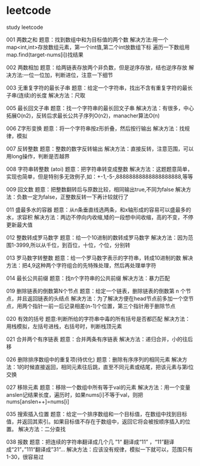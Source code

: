 # leetcode
study leetcode

001 两数之和
题意：找到数组中和为目标值的两个数
解决方法:用一个map<int,int>存放数组元素，第一个int值,第二个int放数组下标
		遍历一下数组用map.find(target-nums[i])找结果
		
002 两数相加
题意：给两链表存放两个非负数，但是逆序存放，结也逆序存放
解决方法:一位一位加，判断进位，注意一下细节

003 无重复字符的最长子串
题意：给定一个字符串，找出不含有重复字符的最长子串(连续)的长度
解决方法：尺取

005 最长回文子串
题意：找一个字符串的最长回文子串
解决方法：有很多，中心拓展O(n2)，反转后求最长公共子序列O(n2)，manacher算法O(n)

006 Z字形变换
题意：将一个字符串按z形折叠，然后按行输出
解决方法：找规律，模拟

007 反转整数
题意：整数的数字反转输出
解决方法：直接反转，注意范围，可以用long操作，判断是否越界

008 字符串转整数 (atoi)
题意：把字符串转变成整数
解决方法：这题题意简单，实现也简单，但是特别多无效例子,如：+-1,-5-,88888888888888888888,等等

009 回文数
题意：把整数翻转后与原数比较，相同输出true,不同为false
解决方法：负数一定为false，正整数反转一下再计较就行了

011 盛最多水的容器
题意：从n条垂直线选两条，和x轴形成的容易可以盛最多的水，求容积
解决方法：两边不停向内收缩,矮的一段想中间收缩，高的不变，不停更新最大值

012 整数转成罗马数字
题意：给一个10进制的数转成罗马数字
解决方法：因为范围1-3999,所以从千位，到百位，十位，个位，分别转

013 罗马数字转整数
题意：给一个罗马数字表示的字符串，转成10进制的数
解决方法：把4,9这种两个字符组合的先特殊处理，然后再处理单字符

014 最长公共前缀
题意：找n个字符串的公共前缀
解决方法：暴力匹配

019 删除链表的倒数第N个节点
题意：给定一个链表，删除链表的倒数第 n 个节点，并且返回链表的头结点
解决方法：为了解决方便在head节点前多加一个空节点，用两个指针一前一后记录相差(n-1)个位置，第三个指针用于删除节点

020 有效的括号
题意:判断所给的字符串中毒的所有括号是否都匹配
解决方法：用栈模拟，左括号进栈，右括号时，判断栈顶元素

021 合并两个有序链表
题意：合并两条有序链表
解决方法：递归合并，小的往后移

026 删除排序数组中的重复项(待优化)
题意：删除有序序列的相同元素
解决方法：1的时候直接返回，相同元素往后跳，直至不同元素或结尾，把该元素与第i位交换

027  移除元素
题意：移除一个数组中所有等于val的元素
解决方法：用一个变量anslen记结果长度，遍历时，如果nums[i]不等于val，则把nums[anslen++]=nums[i]

035 搜索插入位置
题意：给定一个排序数组和一个目标值，在数组中找到目标值，并返回其索引。如果目标值不存在于数组中，返回它将会被按顺序插入的位置。
解决方法：二分查找

038 报数
题意：把连续的字符串翻译成几个几 ”1“ 翻译成“11” ，“11”翻译成“21”，”111“翻译成”31“...
解决方法：应该没有规律，模拟一下就可以，范围只有1-30，很容易过
